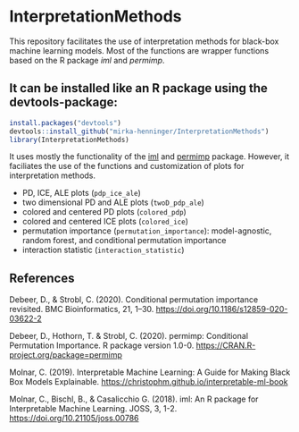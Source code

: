 # InterpretationMethods

This repository facilitates the use of interpretation methods for black-box machine learning models. Most of the functions are wrapper functions based on the R package *iml* and *permimp*. 


It can be installed like an R package using the devtools-package:
----------------------------------------------------------

``` r
install.packages("devtools")
devtools::install_github("mirka-henninger/InterpretationMethods")
library(InterpretationMethods)
```

It uses mostly the functionality of the [iml](https://github.com/christophM/iml) and [permimp](https://github.com/ddebeer/permimp) package. However, it faciliates the use of the functions and customization of plots for interpretation methods. 

- PD, ICE, ALE plots (```pdp_ice_ale```)
- two dimensional PD and ALE plots (```twoD_pdp_ale```)
- colored and centered PD plots (```colored_pdp```)
- colored and centered ICE plots (```colored_ice```)
- permutation importance (```permutation_importance```): model-agnostic, random forest, and conditional permutation importance
- interaction statistic (```interaction_statistic```)


References
----------
Debeer, D., & Strobl, C. (2020). Conditional permutation importance revisited. BMC Bioinformatics, 21, 1–30. https://doi.org/10.1186/s12859-020-03622-2

Debeer, D., Hothorn, T. & Strobl, C. (2020). permimp: Conditional Permutation Importance. R package version 1.0-0. https://CRAN.R-project.org/package=permimp

Molnar, C. (2019). Interpretable Machine Learning: A Guide for Making Black Box Models Explainable. https://christophm.github.io/interpretable-ml-book

Molnar, C., Bischl, B., & Casalicchio G. (2018). iml: An R package for Interpretable Machine Learning. JOSS, 3, 1-2. https://doi.org/10.21105/joss.00786
